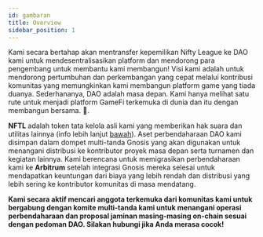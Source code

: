 ```yaml
---
id: gambaran
title: Overview
sidebar_position: 1
---
```


Kami secara bertahap akan mentransfer kepemilikan Nifty League ke DAO kami untuk mendesentralisasikan platform dan mendorong para pengembang untuk membantu kami membangun! Visi kami adalah untuk mendorong pertumbuhan dan perkembangan yang cepat melalui kontribusi komunitas yang memungkinkan kami membangun platform game yang tiada duanya. Sederhananya, DAO adalah masa depan. Kami hanya melihat satu rute untuk menjadi platform GameFi terkemuka di dunia dan itu dengan membangun bersama. 💜.

**NFTL** adalah token tata kelola asli kami yang memberikan hak suara dan utilitas lainnya (info lebih lanjut [bawah](https://nifty-league.com/about#nftl)). Aset perbendaharaan DAO kami disimpan dalam dompet multi-tanda Gnosis yang akan digunakan untuk menangani distribusi ke kontributor proyek masa depan serta turnamen dan kegiatan lainnya. Kami berencana untuk memigrasikan perbendaharaan kami ke **Arbitrum** setelah integrasi Gnosis mereka selesai untuk mendapatkan keuntungan dari biaya yang lebih rendah dan distribusi yang lebih sering ke kontributor komunitas di masa mendatang.

**Kami secara aktif mencari anggota terkemuka dari komunitas kami untuk bergabung dengan komite multi-tanda kami untuk menangani operasi perbendaharaan dan proposal jaminan masing-masing on-chain sesuai dengan pedoman DAO. Silakan hubungi jika Anda merasa cocok!**
